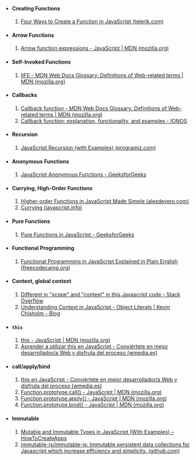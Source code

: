 - #### Creating Functions
	1. [Four Ways to Create a Function in JavaScript (telerik.com)](https://www.telerik.com/blogs/four-ways-to-create-a-function-in-javascript)
- #### Arrow Functions
	1. [Arrow function expressions - JavaScript | MDN (mozilla.org)](https://developer.mozilla.org/en-US/docs/Web/JavaScript/Reference/Functions/Arrow_functions)
- #### Self-Invoked Functions
	1. [IIFE - MDN Web Docs Glossary: Definitions of Web-related terms | MDN (mozilla.org)](https://developer.mozilla.org/en-US/docs/Glossary/IIFE)
- #### Callbacks
	1. [Callback function - MDN Web Docs Glossary: Definitions of Web-related terms | MDN (mozilla.org)](https://developer.mozilla.org/en-US/docs/Glossary/Callback_function)
	2. [Callback function: explanation, functionality, and examples - IONOS](https://www.ionos.com/digitalguide/websites/web-development/what-is-a-callback-function/)
- #### Recursion
	1. [JavaScript Recursion (with Examples) (programiz.com)](https://www.programiz.com/javascript/recursion)
- #### Anonymous Functions
	1. [JavaScript Anonymous Functions - GeeksforGeeks](https://www.geeksforgeeks.org/javascript-anonymous-functions/)
- #### Currying, High-Order Functions
	1. [Higher-order Functions in JavaScript Made Simple (alexdevero.com)](https://blog.alexdevero.com/higher-order-functions-javascript/)
	2. [Currying (javascript.info)](https://javascript.info/currying-partials)
- #### Pure Functions
	1. [Pure Functions in JavaScript - GeeksforGeeks](https://www.geeksforgeeks.org/pure-functions-in-javascript/)
- #### Functional Programming
	1. [Functional Programming in JavaScript Explained in Plain English (freecodecamp.org)](https://www.freecodecamp.org/news/functional-programming-in-javascript-explained-in-plain-english/)
- #### Context, global context
	1. [Different in "scope" and "context" in this Javascript code - Stack Overflow](https://stackoverflow.com/questions/14328519/different-in-scope-and-context-in-this-javascript-code)
	2. [Understanding Context in JavaScript - Object Literals | Kevin Chisholm - Blog](https://blog.kevinchisholm.com/javascript/context-object-literals/)
- #### `this`
	1. [this - JavaScript | MDN (mozilla.org)](https://developer.mozilla.org/en-US/docs/Web/JavaScript/Reference/Operators/this)
	2. [Aprender a utilizar this en JavaScript - Conviértete en mejor desarrollador/a Web y disfruta del proceso (wmedia.es)](https://wmedia.es/aprender-usar-this-javascript/)
- #### call/apply/bind
	1. [this en JavaScript - Conviértete en mejor desarrollador/a Web y disfruta del proceso (wmedia.es)](https://wmedia.es/this-en-javascript-2/)
	2. [Function.prototype.call() - JavaScript | MDN (mozilla.org)](https://developer.mozilla.org/en-US/docs/Web/JavaScript/Reference/Global_Objects/Function/call)
	3. [Function.prototype.apply() - JavaScript | MDN (mozilla.org)](https://developer.mozilla.org/en-US/docs/Web/JavaScript/Reference/Global_Objects/Function/apply)
	4. [Function.prototype.bind() - JavaScript | MDN (mozilla.org)](https://developer.mozilla.org/en-US/docs/Web/JavaScript/Reference/Global_Objects/Function/bind)
- #### Immutable
	1. [Mutable and Immutable Types in JavaScript (With Examples) – HowToCreateApps](https://howtocreateapps.com/mutable-and-immutable-types-in-javascript-with-examples/)
	2. [immutable-js/immutable-js: Immutable persistent data collections for Javascript which increase efficiency and simplicity. (github.com)](https://github.com/immutable-js/immutable-js/)
	